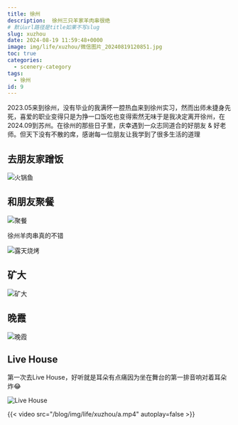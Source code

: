 ```yaml
---
title: 徐州
description:  徐州三只羊家羊肉串很绝
# 默认url路径是title如果不写slug
slug: xuzhou
date: 2024-08-19 11:59:48+0000
image: img/life/xuzhou/微信图片_20240819120851.jpg
toc: true
categories:
  - scenery-category
tags:
  - 徐州
id: 9
---
```


2023.05来到徐州，没有毕业的我满怀一腔热血来到徐州实习，然而出师未捷身先死，喜爱的职业变得只是为挣一口饭吃也变得索然无味于是我决定离开徐州，在2024.09到苏州。在徐州的那些日子里，庆幸遇到一众志同道合的好朋友 & 好老师。但天下没有不散的席，感谢每一位朋友让我学到了很多生活的道理

## 去朋友家蹭饭

![火锅鱼](img/life/xuzhou/微信图片_20240819120838.jpg)

## 和朋友聚餐

![聚餐](img/life/xuzhou/微信图片_20240819120842.jpg)

徐州羊肉串真的不错

![露天烧烤](img/life/xuzhou/微信图片_20240819120855.jpg)

## 矿大

![矿大](img/life/xuzhou/微信图片_20240819120858.jpg)

## 晚霞

![晚霞](img/life/xuzhou/晚霞.jpg)

## Live House
第一次去Live House，好听就是耳朵有点痛因为坐在舞台的第一排音响对着耳朵炸😂

![Live House](img/life/xuzhou/微信图片_20240819120846.jpg)

{{< video src="/blog/img/life/xuzhou/a.mp4" autoplay=false  >}}



